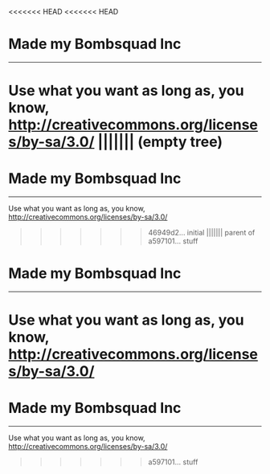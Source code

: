 <<<<<<< HEAD
<<<<<<< HEAD
# Made my Bombsquad Inc #
----------


Use what you want as long as, you know, http://creativecommons.org/licenses/by-sa/3.0/
||||||| (empty tree)
=======
# Made my Bombsquad Inc #
----------


Use what you want as long as, you know, http://creativecommons.org/licenses/by-sa/3.0/
>>>>>>> 46949d2... initial
||||||| parent of a597101... stuff
# Made my Bombsquad Inc #
----------


Use what you want as long as, you know, http://creativecommons.org/licenses/by-sa/3.0/
=======
# Made my Bombsquad Inc #
----------


Use what you want as long as, you know, http://creativecommons.org/licenses/by-sa/3.0/
>>>>>>> a597101... stuff
